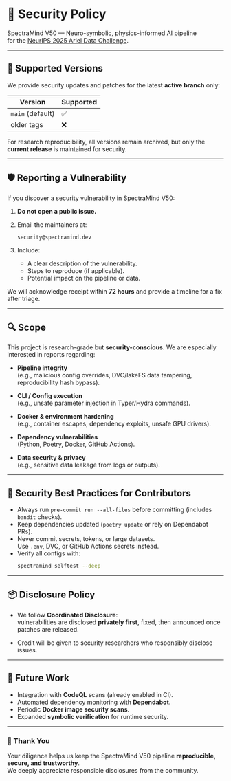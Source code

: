 # 🔐 Security Policy

SpectraMind V50 — Neuro-symbolic, physics-informed AI pipeline  
for the [NeurIPS 2025 Ariel Data Challenge](https://www.kaggle.com/competitions/neurips-2025-ariel).

---

## 📢 Supported Versions

We provide security updates and patches for the latest **active branch** only:

| Version          | Supported |
| ---------------- | ----------|
| `main` (default) | ✅        |
| older tags       | ❌        |

For research reproducibility, all versions remain archived, but only the **current release** is maintained for security.

---

## 🛡️ Reporting a Vulnerability

If you discover a security vulnerability in SpectraMind V50:

1. **Do not open a public issue.**
2. Email the maintainers at:

   ```
   security@spectramind.dev
   ```

3. Include:
   - A clear description of the vulnerability.
   - Steps to reproduce (if applicable).
   - Potential impact on the pipeline or data.

We will acknowledge receipt within **72 hours** and provide a timeline for a fix after triage.

---

## 🔍 Scope

This project is research-grade but **security-conscious**. We are especially interested in reports regarding:

- **Pipeline integrity**  
  (e.g., malicious config overrides, DVC/lakeFS data tampering, reproducibility hash bypass).

- **CLI / Config execution**  
  (e.g., unsafe parameter injection in Typer/Hydra commands).

- **Docker & environment hardening**  
  (e.g., container escapes, dependency exploits, unsafe GPU drivers).

- **Dependency vulnerabilities**  
  (Python, Poetry, Docker, GitHub Actions).

- **Data security & privacy**  
  (e.g., sensitive data leakage from logs or outputs).

---

## 🧰 Security Best Practices for Contributors

- Always run `pre-commit run --all-files` before committing (includes `bandit` checks).
- Keep dependencies updated (`poetry update` or rely on Dependabot PRs).
- Never commit secrets, tokens, or large datasets.  
  Use `.env`, DVC, or GitHub Actions secrets instead.
- Verify all configs with:
  ```bash
  spectramind selftest --deep
  ```

---

## 📦 Disclosure Policy

- We follow **Coordinated Disclosure**:  
  vulnerabilities are disclosed **privately first**, fixed, then announced once patches are released.

- Credit will be given to security researchers who responsibly disclose issues.

---

## 🔮 Future Work

- Integration with **CodeQL** scans (already enabled in CI).
- Automated dependency monitoring with **Dependabot**.
- Periodic **Docker image security scans**.
- Expanded **symbolic verification** for runtime security.

---

### 🙏 Thank You

Your diligence helps us keep the SpectraMind V50 pipeline **reproducible, secure, and trustworthy**.  
We deeply appreciate responsible disclosures from the community.
